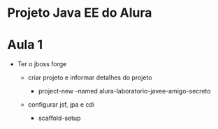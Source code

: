 # Projeto Java EE do Alura

# Aula 1

* Ter o jboss forge
			
	* criar projeto e informar detalhes do projeto
	
		* project-new -named alura-laboratorio-javee-amigo-secreto
		
	* configurar jsf, jpa e cdi
		
		* scaffold-setup
